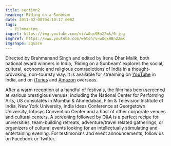 ```yaml
---
title: section2
heading: Riding on a Sunbeam
date: 2011-02-08T04:10:17.000Z
tags:
  - filmmaking
imgurl: https://img.youtube.com/vi/w0qx9Bn22mk/0.jpg
imghref: https://www.youtube.com/watch?v=w0qx9Bn22mk
imgshape: square
---
```


Directed by Brahmanand Singh and edited by Irene Dhar Malik, both national award winners in India, 'Riding on a Sunbeam' explores the social, cultural, economic and religious contradictions of India in a thought-provoking, non-touristy way. It is available for streaming on [YouTube](https://www.youtube.com/watch?v=9kxwiE0xdvM) in India, and on [iTunes](https://itunes.apple.com/us/movie/riding-on-a-sunbeam/id1102679745) and [Amazon](https://www.amazon.com/Riding-Sunbeam-Mauktik-Kulkarni/dp/B01C7V3HL8/ref=sr_1_1?s=instant-video&ie=UTF8&qid=1456838296&sr=1-1&keywords=Riding+On+a+SUnbeam) overseas.

After a warm reception at a handful of festivals, the film has been screened at various prestigious venues, including the National Center for Performing Arts, US consulates in Mumbai & Ahmedabad, Film & Television Institute of India, New York University, India Ideas Conference at Georgetown University, Infosys Convention Center and a host of other corporate venues and cultural centers. A screening followed by Q&A is a perfect recipe for universities, team-building retreats, adventure/travel related gatherings, or organizers of cultural events looking for an intellectually stimulating and entertaining evening. For testimonials and event announcements, follow us on Facebook or Twitter.

